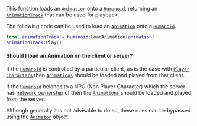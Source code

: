 This function loads an [`Animation`](https://create.roblox.com/docs/reference/engine/classes/Animation) onto a [`Humanoid`](https://create.roblox.com/docs/reference/engine/classes/Humanoid),
returning an [`AnimationTrack`](https://create.roblox.com/docs/reference/engine/classes/AnimationTrack) that can be used for playback.

The following code can be used to load an [`Animation`](https://create.roblox.com/docs/reference/engine/classes/Animation) onto a
[`Humanoid`](https://create.roblox.com/docs/reference/engine/classes/Humanoid).
```lua
local animationTrack = humanoid:LoadAnimation(animation)
animationTrack:Play()
```
#### Should I load an Animation on the client or server?

If the [`Humanoid`](https://create.roblox.com/docs/reference/engine/classes/Humanoid) is controlled by a particular client, as is the
case with [`Player`](https://create.roblox.com/docs/reference/engine/classes/Player) [`Characters`](https://create.roblox.com/docs/reference/engine/classes/Player#Character) then
[`Animations`](https://create.roblox.com/docs/reference/engine/classes/Animation) should be loaded and played from that client.

If the [`Humanoid`](https://create.roblox.com/docs/reference/engine/classes/Humanoid) belongs to a NPC (Non Player Character) which the
server has [network ownership](https://create.roblox.com/docs/physics/network-ownership) of
then the [`Animations`](https://create.roblox.com/docs/reference/engine/classes/Animation) should be loaded and played from the
server.

Although generally it is not advisable to do so, these rules can be
bypassed using the [`Animator`](https://create.roblox.com/docs/reference/engine/classes/Animator) object.